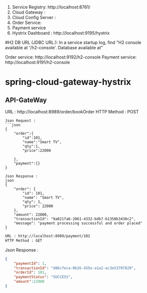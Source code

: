 
1) Service Registry: http://localhost:8761/
2) Cloud Gateway : 
3) Cloud Config Server :
4) Order Service:
5) Payment service
6) Hystrix Dashboard :  http://localhost:9195/hystrix

#H2 DB URL (JDBC URL:): In a service startup log, find "H2 console available at '/h2-console'. Database available at"

Order service: http://localhost:9192/h2-console
Payment service: http://localhost:9191/h2-console

# spring-cloud-gateway-hystrix


API-GateWay
-----------

URL : http://localhost:8989/order/bookOrder
HTTP Method : POST
```
Json Request :
```json
{
	"order":{
		"id":101,
		"name":"Smart TV",
		"qty":1,
		"price":22000
		
	},
	"payment":{}
}

Json Response :
json
{
    "order": {
        "id": 101,
        "name": "Smart TV",
        "qty": 1,
        "price": 22000
    },
    "amount": 22000,
    "transactionId": "9a021fa6-2061-4332-bdb7-b1358b3430c2",
    "message": "payment processing successful and order placed"
}

```
```bash
URL : http://localhost:8989/payment/101
HTTP Method : GET
```
Json Response :
```json
{
    "paymentId": 1,
    "transactionId": "d86cfeca-0b26-455e-a1a2-ac3e53707829",
    "orderId": 101,
    "paymentStatus": "SUCCESS",
    "amount":22000
}
```
